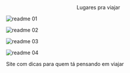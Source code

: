 <center>Lugares pra viajar</center>

![readme 01](https://user-images.githubusercontent.com/34290569/102289142-b304c300-3f1c-11eb-8131-ed1933014ce4.PNG)


![readme 02](https://user-images.githubusercontent.com/34290569/102289263-0119c680-3f1d-11eb-9cbd-7ac1a766bddf.PNG)


![readme 03](https://user-images.githubusercontent.com/34290569/102289446-784f5a80-3f1d-11eb-893a-125d4d4edd02.PNG)


![readme 04](https://user-images.githubusercontent.com/34290569/102409643-2ca8b980-3fce-11eb-9543-50598cfaaff0.PNG)

 Site com dicas para quem tá pensando em viajar
